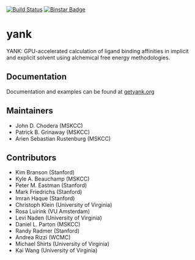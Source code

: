 [![Build Status](https://travis-ci.org/choderalab/yank.png)](https://travis-ci.org/choderalab/yank)
[![Binstar Badge](https://binstar.org/omnia/yank/badges/version.svg)](https://binstar.org/omnia/yank)

yank
====

YANK: GPU-accelerated calculation of ligand binding affinities in implicit and explicit solvent using alchemical free energy methodologies.

Documentation
-------------

Documentation and examples can be found at [getyank.org](http://getyank.org)

Maintainers
-----------

* John D. Chodera (MSKCC)
* Patrick B. Grinaway (MSKCC)
* Arien Sebastian Rustenburg (MSKCC)

Contributors
------------
* Kim Branson (Stanford)
* Kyle A. Beauchamp (MSKCC)
* Peter M. Eastman (Stanford)
* Mark Friedrichs (Stanford)
* Imran Haque (Stanford)
* Christoph Klein (University of Virginia)
* Rosa Luirink (VU Amsterdam)
* Levi Naden (University of Virginia)
* Daniel L. Parton (MSKCC)
* Randy Radmer (Stanford)
* Andrea Rizzi (WCMC)
* Michael Shirts (University of Virginia)
* Kai Wang (University of Virginia)



